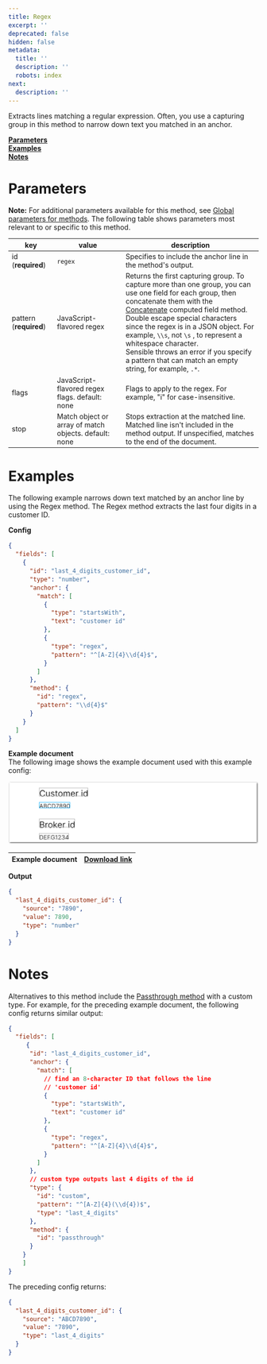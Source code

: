 ```yaml
---
title: Regex
excerpt: ''
deprecated: false
hidden: false
metadata:
  title: ''
  description: ''
  robots: index
next:
  description: ''
---
```

Extracts lines matching a regular expression. Often, you use a capturing group in this method to narrow down text you matched in an anchor. 

[**Parameters**](doc:regex#parameters)\
[**Examples**](doc:regex#examples)\
[**Notes**](doc:regex#notes)

# Parameters

**Note:** For additional parameters available for this method, see [Global parameters for methods](doc:method#global-parameters-for-methods). The following table shows parameters most relevant to or specific to this method.

| key                    | value                                                 | description                                                                                                                                                                                                                                                                                                                                                                                                                                           |
| ---------------------- | ----------------------------------------------------- | ----------------------------------------------------------------------------------------------------------------------------------------------------------------------------------------------------------------------------------------------------------------------------------------------------------------------------------------------------------------------------------------------------------------------------------------------------- |
| id (**required**)      | `regex`                                               | Specifies to include the anchor line in the method's output.                                                                                                                                                                                                                                                                                                                                                                                          |
| pattern (**required**) | JavaScript-flavored regex                             | Returns the first capturing group. To capture more than one group, you can use one field for each group, then concatenate them with the [Concatenate](doc:concatenate) computed field method. <br/>Double escape special characters since the regex is in a JSON object. For example, `\\s`, not `\s` , to represent a whitespace character.<br/>Sensible throws an error if you specify a pattern that can match an empty string, for example, `.*`. |
| flags                  | JavaScript-flavored regex flags. default: none        | Flags to apply to the regex. For example, "i" for case-insensitive.                                                                                                                                                                                                                                                                                                                                                                                   |
| stop                   | Match object or array of match objects. default: none | Stops extraction at the matched line. Matched line isn't included in the method output. If unspecified, matches to the end of the document.                                                                                                                                                                                                                                                                                                           |

# Examples

The following example narrows down text matched by an anchor line by using the Regex method. The Regex method extracts the last four digits in a customer ID.

**Config**

```json
{
  "fields": [
    {
      "id": "last_4_digits_customer_id",
      "type": "number",
      "anchor": {
        "match": [
          {
            "type": "startsWith",
            "text": "customer id"
          },
          {
            "type": "regex",
            "pattern": "^[A-Z]{4}\\d{4}$",
          }
        ]
      },
      "method": {
        "id": "regex",
        "pattern": "\\d{4}$"
      }
    }
  ]
}
```

**Example document**\
The following image shows the example document used with this example config:

![Click to enlarge](https://raw.githubusercontent.com/sensible-hq/sensible-docs/main/readme-sync/assets/v0/images/final/regex.png)

| Example document | [Download link](https://raw.githubusercontent.com/sensible-hq/sensible-docs/main/readme-sync/assets/v0/pdfs/regex.pdf) |
| ---------------- | ---------------------------------------------------------------------------------------------------------------------- |

**Output**

```json
{
  "last_4_digits_customer_id": {
    "source": "7890",
    "value": 7890,
    "type": "number"
  }
}
```

# Notes

Alternatives to this method include the [Passthrough method](doc:passthrough) with a custom type. For example, for the preceding example document, the following config returns similar output:

```json
{
  "fields": [
     {
      "id": "last_4_digits_customer_id",
      "anchor": {
        "match": [
          // find an 8-character ID that follows the line
          // 'customer id'
          {
            "type": "startsWith",
            "text": "customer id"
          },
          {
            "type": "regex",
            "pattern": "^[A-Z]{4}\\d{4}$",
          }
        ]
      },
      // custom type outputs last 4 digits of the id
      "type": {
        "id": "custom",
        "pattern": "^[A-Z]{4}(\\d{4})$",
        "type": "last_4_digits"
      },
      "method": {
        "id": "passthrough"
      }
    }
    ]
}
```

The preceding config returns:

```json
{
  "last_4_digits_customer_id": {
    "source": "ABCD7890",
    "value": "7890",
    "type": "last_4_digits"
  }
}
```
